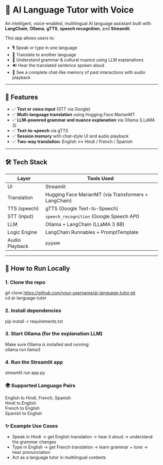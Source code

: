 # 🧠 AI Language Tutor with Voice

An intelligent, voice-enabled, multilingual AI language assistant built with **LangChain**, **Ollama**, **gTTS**, **speech recognition**, and **Streamlit**.

This app allows users to:
- 🎙️ Speak or type in one language
- 🔄 Translate to another language
- 🧠 Understand grammar & cultural nuance using LLM explanations
- 🔊 Hear the translated sentence spoken aloud
- 💬 See a complete chat-like memory of past interactions with audio playback

---

## 🚀 Features

- ✅ **Text or voice input** (STT via Google)
- ✅ **Multi-language translation** using Hugging Face MarianMT
- ✅ **LLM-powered grammar and nuance explanation** via Ollama (LLaMA 3)
- ✅ **Text-to-speech** via gTTS
- ✅ **Session memory** with chat-style UI and audio playback
- ✅ **Two-way translation**: English ↔ Hindi / French / Spanish

---

## 🛠 Tech Stack

| Layer        | Tools Used |  
|--------------|------------|  
| UI           | Streamlit |  
| Translation  | Hugging Face MarianMT (via Transformers + LangChain) |  
| TTS (speech) | gTTS (Google Text-to-Speech) |  
| STT (input)  | `speech_recognition` (Google Speech API) |  
| LLM          | Ollama + LangChain (LLaMA 3 8B) |  
| Logic Engine | LangChain Runnables + PromptTemplate |  
| Audio Playback | `pygame` |  

---

## 🔧 How to Run Locally

### 1. Clone the repo  

git clone https://github.com/your-username/ai-language-tutor.git  
cd ai-language-tutor  
### 2. Install dependencies  

pip install -r requirements.txt

### 3. Start Ollama (for the explanation LLM)  
Make sure Ollama is installed and running:  
ollama run llama3
### 4. Run the Streamlit app

streamlit run app.py   

### 🌍 Supported Language Pairs

English	to Hindi, French, Spanish  
Hindi to English  
French to English  
Spanish to English  

### ✨ Example Use Cases
- Speak in Hindi → get English translation → hear it aloud → understand the grammar changes
- Type in English → get French translation → learn grammar + tone → hear pronunciation
- Act as a language tutor in multilingual contexts
